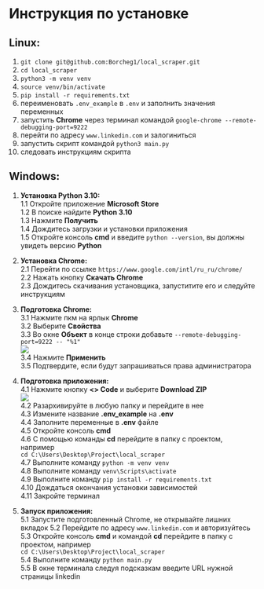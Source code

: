# Инструкция по установке

## Linux:
1. ```git clone git@github.com:Borcheg1/local_scraper.git```
2. ```cd local_scraper ```
3. ```python3 -m venv venv```
4. ```source venv/bin/activate```
5. ```pip install -r requirements.txt```
6. переименовать ```.env_example``` в ```.env``` и заполнить значения переменных
7. запустить **Chrome** через терминал командой ```google-chrome --remote-debugging-port=9222```
8. перейти по адресу ```www.linkedin.com``` и залогиниться
9. запустить скрипт командой ```python3 main.py```
10. следовать инструкциям скрипта

## Windows:
1. **Установка Python 3.10:**</br>
  1.1 Откройте приложение **Microsoft Store**</br>
  1.2 В поиске найдите **Python 3.10**</br>
  1.3 Нажмите **Получить**</br>
  1.4 Дождитесь загрузки и установки приложения</br>
  1.5 Откройте консоль **cmd** и введите ```python --version```, вы должны увидеть версию **Python**</br>

2. **Установка Chrome:**</br>
  2.1 Перейти по ссылке ```https://www.google.com/intl/ru_ru/chrome/```</br>
  2.2 Нажать кнопку **Скачать Chrome**</br>
  2.3 Дождитесь скачивания установщика, запуститите его и следуйте инструкциям</br>

3. **Подготовка Chrome:**</br>
  3.1 Нажмите пкм на ярлык **Chrome**</br>
  3.2 Выберите **Свойства**</br>
  3.3 Во окне **Объект** в конце строки добавьте ```--remote-debugging-port=9222 -- "%1"```</br>
  ![](https://i.ibb.co/xf3Hcj8/image2.png)</br>
  3.4 Нажмите **Применить**</br>
  3.5 Подтвердите, если будут запрашиваться права администратора</br>

4. **Подготовка приложения:**</br>
  4.1 Нажмите кнопку **<> Code** и выберите **Download ZIP**</br>
   ![](https://i.ibb.co/54Q5Y64/image3.png)</br>
  4.2 Разархивируйте в любую папку и перейдите в нее</br>
  4.3 Измените название **.env_example** на **.env**</br>
  4.4 Заполните переменные в **.env** файле</br>
  4.5 Откройте консоль **cmd**</br>
  4.6 С помощью команды **cd** перейдите в папку с проектом, например</br>
    ```cd C:\Users\Desktop\Project\local_scraper```</br>
  4.7 Выполните команду ```python -m venv venv```</br>
  4.8 Выполните команду ```venv\Scripts\activate```</br>
  4.9 Выполните команду ```pip install -r requirements.txt```</br>
  4.10 Дождаться окончания установки зависимостей</br>
  4.11 Закройте терминал</br>

5. **Запуск приложения:**</br>
  5.1 Запустите подготовленный Chrome, не открывайте лишних вкладок
  5.2 Перейдите по адресу ```www.linkedin.com``` и авторизуйтесь
  5.3 Откройте консоль **cmd** и командой **cd** перейдите в папку с проектом, например</br>
    ```cd C:\Users\Desktop\Project\local_scraper```</br>
  5.4 Выполните команду ```python main.py```</br>
  5.5 В окне терминала следуя подсказкам введите URL нужной страницы linkedin</br>
